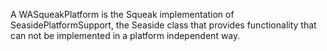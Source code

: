 A WASqueakPlatform is the Squeak implementation of SeasidePlatformSupport, the Seaside class that provides functionality that can not be implemented in a platform independent way.
